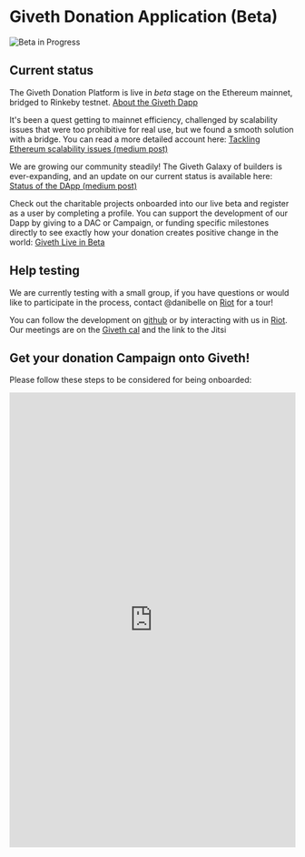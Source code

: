 # Giveth Donation Application (Beta)

![Beta in Progress](https://cdn-images-1.medium.com/max/2000/0*XouMtIGMcBmuX4k6)

## Current status
The Giveth Donation Platform is live in *beta* stage on the Ethereum mainnet, bridged to Rinkeby testnet. [About the Giveth Dapp](https://medium.com/giveth/what-is-the-future-of-giving-d50446b0a0e4)

It's been a quest getting to mainnet efficiency, challenged by scalability issues that were too prohibitive for real use, but we found a smooth solution with a bridge. You can read a more detailed account here: [Tackling Ethereum scalability issues (medium post)](https://medium.com/giveth/tackling-ethereum-scalability-issues-29bd700b5060)


We are growing our community steadily!  The Giveth Galaxy of builders is ever-expanding, and an update on our current status is available here:
[Status of the DApp (medium post)](https://medium.com/giveth/where-are-we-now-status-of-the-giveth-dapp-5f5ba7791d12)

Check out the charitable projects onboarded into our live beta and register as a user by completing a profile. You can support the development of our Dapp by giving to a DAC or Campaign, or funding specific milestones directly to see exactly how your donation creates positive change in the world:
[Giveth Live in Beta](https://beta.giveth.io)


## Help testing
We are currently testing with a small group, if you have questions or would like to participate in the process,
contact @danibelle on [Riot](http://riot.giveth.io) for a tour!

You can follow the development on [github](https://github.com/Giveth/giveth-dapp) or by interacting with us in [Riot](https://riot.im/app/#/room/#giveth-product-development:matrix.org). Our meetings are on the [Giveth cal](https://calendar.google.com/calendar/embed?src=givethdotio@gmail.com&pli=1) and the link to the Jitsi 


## Get your donation Campaign onto Giveth!

Please follow these steps to be considered for being onboarded:

<iframe src="https://docs.google.com/document/d/e/2PACX-1vStldqYjYwTMdr34ySOppsmrWt1lLyyUZPXcDDQzoAKsD5yODOhw3_s_AyO2m3okRI-wzWCQJLiHi6A/pub?embedded=true" frameborder="0" width="100%" height="800" allowfullscreen="true" mozallowfullscreen="true" webkitallowfullscreen="true"></iframe>
